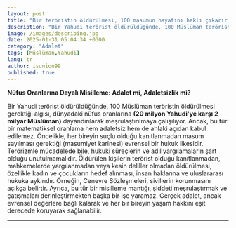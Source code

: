 ```yaml
---
layout: post
title: "Bir teröristin öldürülmesi, 100 masumun hayatını haklı çıkarır mı?"
description: "Bir Yahudi terörist öldürüldüğünde, 100 Müslüman teröristin öldürülmesi gerektiği algısı, dünyadaki nüfus oranlarına (20 milyon Yahudi'ye karşı 2 milyar Müslüman) dayandırılarak meşrulaştırılmaya çalışılıyor."
image: /images/describing.jpg
date: 2025-01-31 05:04:34 +0300
category: "Adalet" 
tags: [Müslüman,Yahudi] 
lang: tr
author: isunion99
published: true
---
```


**Nüfus Oranlarına Dayalı Misilleme: Adalet mi, Adaletsizlik mi?**


Bir Yahudi terörist öldürüldüğünde, 100 Müslüman teröristin öldürülmesi gerektiği algısı, dünyadaki nüfus oranlarına **(20 milyon Yahudi'ye karşı 2 milyar Müslüman)** dayandırılarak meşrulaştırılmaya çalışılıyor. Ancak, bu tür bir matematiksel oranlama hem adaletsiz hem de ahlaki açıdan kabul edilemez. Öncelikle, her bireyin suçlu olduğu kanıtlanmadan masum sayılması gerektiği (masumiyet karinesi) evrensel bir hukuk ilkesidir. Terörizmle mücadelede bile, hukuki süreçlerin ve adil yargılamaların şart olduğu unutulmamalıdır. Öldürülen kişilerin terörist olduğu kanıtlanmadan, mahkemelerde yargılanmadan veya kesin deliller olmadan öldürülmesi, özellikle kadın ve çocukların hedef alınması, insan haklarına ve uluslararası hukuka aykırıdır. Örneğin, Cenevre Sözleşmeleri, sivillerin korunmasını açıkça belirtir. Ayrıca, bu tür bir misilleme mantığı, şiddeti meşrulaştırmak ve çatışmaları derinleştirmekten başka bir işe yaramaz. Gerçek adalet, ancak evrensel değerlere bağlı kalarak ve her bir bireyin yaşam hakkını eşit derecede koruyarak sağlanabilir.

---
